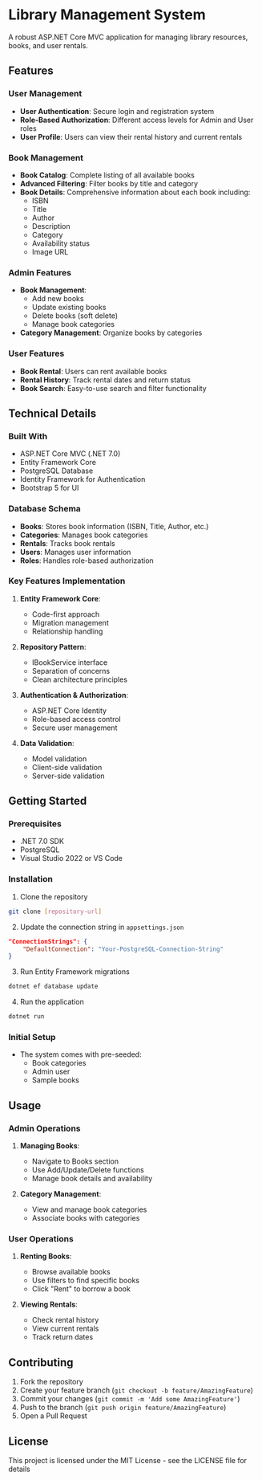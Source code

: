 # Library Management System

A robust ASP.NET Core MVC application for managing library resources, books, and user rentals.

## Features

### User Management
- **User Authentication**: Secure login and registration system
- **Role-Based Authorization**: Different access levels for Admin and User roles
- **User Profile**: Users can view their rental history and current rentals

### Book Management
- **Book Catalog**: Complete listing of all available books
- **Advanced Filtering**: Filter books by title and category
- **Book Details**: Comprehensive information about each book including:
  - ISBN
  - Title
  - Author
  - Description
  - Category
  - Availability status
  - Image URL

### Admin Features
- **Book Management**:
  - Add new books
  - Update existing books
  - Delete books (soft delete)
  - Manage book categories
- **Category Management**: Organize books by categories

### User Features
- **Book Rental**: Users can rent available books
- **Rental History**: Track rental dates and return status
- **Book Search**: Easy-to-use search and filter functionality

## Technical Details

### Built With
- ASP.NET Core MVC (.NET 7.0)
- Entity Framework Core
- PostgreSQL Database
- Identity Framework for Authentication
- Bootstrap 5 for UI

### Database Schema
- **Books**: Stores book information (ISBN, Title, Author, etc.)
- **Categories**: Manages book categories
- **Rentals**: Tracks book rentals
- **Users**: Manages user information
- **Roles**: Handles role-based authorization

### Key Features Implementation
1. **Entity Framework Core**:
   - Code-first approach
   - Migration management
   - Relationship handling

2. **Repository Pattern**:
   - IBookService interface
   - Separation of concerns
   - Clean architecture principles

3. **Authentication & Authorization**:
   - ASP.NET Core Identity
   - Role-based access control
   - Secure user management

4. **Data Validation**:
   - Model validation
   - Client-side validation
   - Server-side validation

## Getting Started

### Prerequisites
- .NET 7.0 SDK
- PostgreSQL
- Visual Studio 2022 or VS Code

### Installation
1. Clone the repository
```bash
git clone [repository-url]
```

2. Update the connection string in `appsettings.json`
```json
"ConnectionStrings": {
    "DefaultConnection": "Your-PostgreSQL-Connection-String"
}
```

3. Run Entity Framework migrations
```bash
dotnet ef database update
```

4. Run the application
```bash
dotnet run
```

### Initial Setup
- The system comes with pre-seeded:
  - Book categories
  - Admin user
  - Sample books

## Usage

### Admin Operations
1. **Managing Books**:
   - Navigate to Books section
   - Use Add/Update/Delete functions
   - Manage book details and availability

2. **Category Management**:
   - View and manage book categories
   - Associate books with categories

### User Operations
1. **Renting Books**:
   - Browse available books
   - Use filters to find specific books
   - Click "Rent" to borrow a book

2. **Viewing Rentals**:
   - Check rental history
   - View current rentals
   - Track return dates

## Contributing
1. Fork the repository
2. Create your feature branch (`git checkout -b feature/AmazingFeature`)
3. Commit your changes (`git commit -m 'Add some AmazingFeature'`)
4. Push to the branch (`git push origin feature/AmazingFeature`)
5. Open a Pull Request

## License
This project is licensed under the MIT License - see the LICENSE file for details